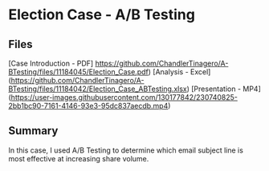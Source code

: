 # Election Case - A/B Testing

## Files
[Case Introduction - PDF] https://github.com/ChandlerTinagero/A-BTesting/files/11184045/Election_Case.pdf)
[Analysis - Excel] (https://github.com/ChandlerTinagero/A-BTesting/files/11184042/Election_Case_ABTesting.xlsx)
[Presentation - MP4] (https://user-images.githubusercontent.com/130177842/230740825-2bb1bc90-7161-4146-93e3-95dc837aecdb.mp4)

## Summary
In this case, I used A/B Testing to determine which email subject line is most effective at increasing share volume.
